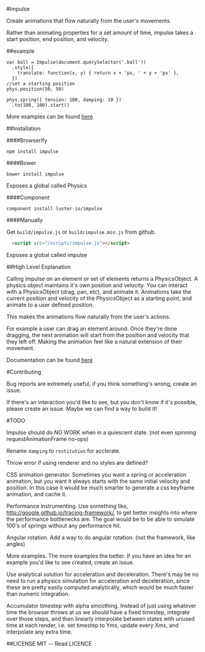 #Impulse

  Create animations that flow naturally from the user's movements.

  Rather than animating properties for a set amount of time,
impulse takes a start position, end position, and velocity.

##example

```
var ball = Impulse(document.querySelector('.ball'))
  .style({
    translate: function(x, y) { return x + 'px, ' + y + 'px' },
  })
//set a starting position
phys.position(50, 50)

phys.spring({ tension: 100, damping: 10 })
  .to(100, 100).start()
```

More examples can be found [here](impulse.luster.io/physics/examples)

##Installation

####Browserify
```
npm install impulse
```

####Bower

```
bower install impulse
```
Exposes a global called Physics

####Component

```
component install luster-io/impulse
```

####Manually

Get `build/impulse.js` or `build/impulse.min.js` from github.

```html
  <script src="/scripts/impulse.js"></script>
```

Exposes a global called impulse

##High Level Explanation

  Calling impulse on an element or set of elements returns a PhysicsObject.
A physics object maintains it's own position and velocity.  You can interact
with a PhysicsObject (drag, pan, etc), and animate it.  Animations take
the current position and velocity of the PhysicsObject as a starting point, and
animate to a user defined position.

  This makes the animations flow naturally from the user's actions.

  For example a user can drag an element around.  Once they're done dragging,
the next animation will start from the position and velocity that they left off.
Making the animation feel like a natural extension of their movement.

Documentation can be found [here](labs.luster.io/physics/examples)

#Contributing

  Bug reports are extremely useful, if you think something's wrong, create an
issue.

  If there's an interaction you'd like to see, but you don't know if it's
possible, please create an issue.  Maybe we can find a way to build it!

#TODO
 
  Impulse should do NO WORK when in a quiescent state.  (not even spinning
                                                             requestAnimationFrame
                                                             no-ops)

  Rename `damping` to `restitution` for acclerate.

  Throw error if using renderer and no styles are defined?

  CSS animation generator.  Sometimes you want a spring or acceleration
animation, but you want it always starts with the same initial velocity and
position.  In this case it would be much smarter to generate a css keyframe
animation, and cache it.

  Performance instrumenting.  Use something like,
http://google.github.io/tracing-framework/, to get better insights into where
the performance bottlenecks are.  The goal would be to be able to simulate
100's of springs without any performance hit.

  Angular rotation.  Add a way to do angular rotation. (not the framework, like angles)

  More examples.  The more examples the better.  If you have an idea for an
example you'd like to see created, create an issue.

  Use analytical solution for acceleration and deceleration.  There's may be no need to run a physics simulation for acceleration and deceleration, since these are pretty easily computed analytically, which would be much faster than numeric integration.

  Accumulator timestep with alpha smoothing.  Instead of just using whatever time the browser throws at us we should have a fixed timestep, integrate over those steps, and then linearly interpolate between states with unused time at each render, i.e. set timestep to Yms, update every Xms, and interpolate any extra time.

##LICENSE
 MIT -- Read LICENCE

